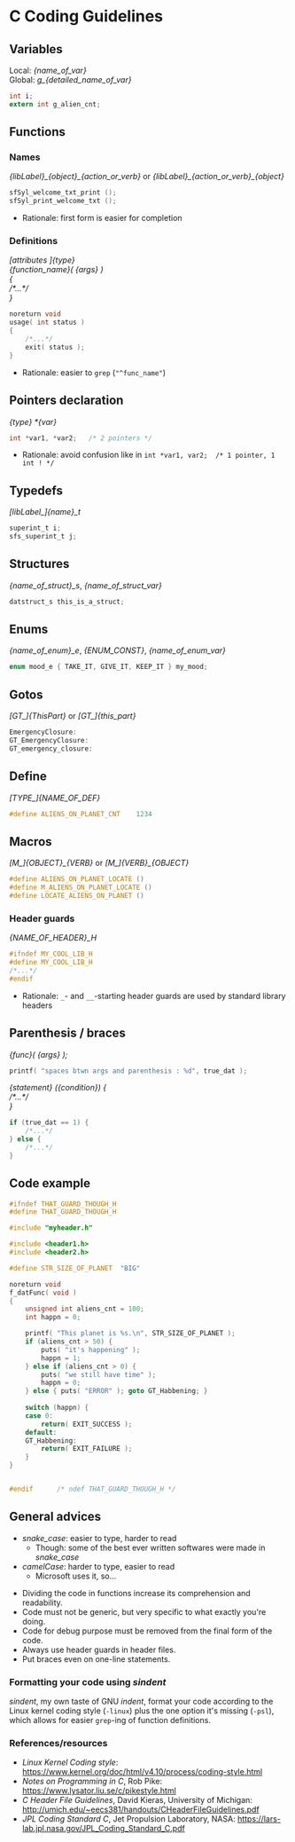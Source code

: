 C Coding Guidelines
===================

## Variables
Local: *{name\_of\_var}*  
Global: *g\_{detailed\_name\_of\_var}*  
```C
int i;
extern int g_alien_cnt;
```
<!-- TODO: make it shorter -->
## Functions
### Names
*{libLabel}\_{object}\_{action\_or\_verb}* or *{libLabel}\_{action\_or\_verb}\_{object}*
```C
sfSyl_welcome_txt_print ();
sfSyl_print_welcome_txt ();
```
* Rationale: first form is easier for completion

### Definitions
*[attributes ]{type}   
{function_name}( {args} )   
{  
	/\*...\*/  
}*
```C
noreturn void
usage( int status )
{
	/*...*/
	exit( status );
}
```
* Rationale: easier to `grep` (`"^func_name"`)

## Pointers declaration
*{type} \*{var}*
```C
int *var1, *var2; 	/* 2 pointers */
```
* Rationale: avoid confusion like in `int *var1, var2; 	/* 1 pointer, 1 int ! */`

## Typedefs
*[libLabel\_]{name}\_t*
```C
superint_t i;
sfs_superint_t j;
```
## Structures
*{name\_of\_struct}\_s*, *{name\_of\_struct\_var}*
```C
datstruct_s this_is_a_struct;
```
## Enums
*{name\_of\_enum}\_e*, *{ENUM\_CONST}*, *{name\_of\_enum\_var}*
```C
enum mood_e { TAKE_IT, GIVE_IT, KEEP_IT } my_mood;
```
## Gotos
*[GT\_]{ThisPart}* or *[GT\_]{this_part}*
```C
EmergencyClosure:
GT_EmergencyClosure:
GT_emergency_closure:
```
## Define
*[TYPE\_]{NAME\_OF\_DEF}*
```C
#define ALIENS_ON_PLANET_CNT 	1234
```
## Macros
*[M\_]{OBJECT}\_{VERB}* or *[M\_]{VERB}\_{OBJECT}*
```C
#define ALIENS_ON_PLANET_LOCATE ()
#define M_ALIENS_ON_PLANET_LOCATE ()
#define LOCATE_ALIENS_ON_PLANET ()
```
### Header guards
*{NAME\_OF\_HEADER}\_H*
```C
#ifndef MY_COOL_LIB_H
#define MY_COOL_LIB_H
/*...*/
#endif
```
* Rationale: `_`- and `__`-starting header guards are used by standard library headers

## Parenthesis / braces
*{func}( {args} );*
```C
printf( "spaces btwn args and parenthesis : %d", true_dat );
```
*{statement} ({condition}) {  
    /\*...\*/  
}*
```C
if (true_dat == 1) {
	/*...*/
} else {
	/*...*/
}
```

## Code example

```C
#ifndef THAT_GUARD_THOUGH_H
#define THAT_GUARD_THOUGH_H

#include "myheader.h"

#include <header1.h>
#include <header2.h>

#define STR_SIZE_OF_PLANET 	"BIG"

noreturn void
f_datFunc( void )
{
	unsigned int aliens_cnt = 100;
	int happn = 0;

	printf( "This planet is %s.\n", STR_SIZE_OF_PLANET );
	if (aliens_cnt > 50) {
		puts( "it's happening" );
		happn = 1;
	} else if (aliens_cnt > 0) {
		puts( "we still have time" );
		happn = 0;
	} else { puts( "ERROR" ); goto GT_Habbening; }
	
	switch (happn) {
	case 0:
		return( EXIT_SUCCESS );
	default:
	GT_Habbening:
		return( EXIT_FAILURE );
	}
}


#endif 		/* ndef THAT_GUARD_THOUGH_H */
```

## General advices

* *snake_case*: easier to type, harder to read
	* Though: some of the best ever written softwares were made in *snake_case*
* *camelCase*: harder to type, easier to read
	* Microsoft uses it, so...
<!-- separator -->
* Dividing the code in functions increase its comprehension and readability.
* Code must not be generic, but very specific to what exactly you're doing.
* Code for debug purpose must be removed from the final form of the code.
* Always use header guards in header files.
* Put braces even on one-line statements.

### Formatting your code using *sindent*

*sindent*, my own taste of GNU *indent*, format your code according to the Linux
kernel coding style (`-linux`) plus the one option it's missing (`-psl`), which
allows for easier `grep`-ing of function definitions.

### References/resources

* *Linux Kernel Coding style*: <https://www.kernel.org/doc/html/v4.10/process/coding-style.html>
* *Notes on Programming in C*, Rob Pike: <https://www.lysator.liu.se/c/pikestyle.html>
* *C Header File Guidelines*, David Kieras, University of Michigan: <http://umich.edu/~eecs381/handouts/CHeaderFileGuidelines.pdf>
* *JPL Coding Standard C*, Jet Propulsion Laboratory, NASA: <https://lars-lab.jpl.nasa.gov/JPL_Coding_Standard_C.pdf>
